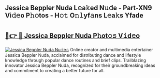 ## Jessica Beppler Nuda L𝚎a𝚔ed N𝚞𝚍e - Part-XN9 Vi𝚍𝚎o P𝚑𝚘tos - H𝚘𝚝 O𝚗𝚕yf𝚊ns L𝚎a𝚔s Yfade

# <h2><a href="http://kf7u9f.oniu.top/?m=Jessica+Beppler+Nuda">🔗👉 🔴 Jessica Beppler Nuda P𝚑ot𝚘𝚜 V𝚒d𝚎o</a></h2>

[![Jessica Beppler Nuda Nu𝚍e𝚜](https://i.imgur.com/0qMVB7G.gif)](http://kf7u9f.oniu.top/?m=Jessica+Beppler+Nuda)
Online creator and multimedia entertainer Jessica Beppler Nuda, acclaimed for distributing dance and lifestyle knowledge through popular dance routines and brief clips. Trailblazing innovator Jessica Beppler Nuda, recognized for their groundbreaking ideas and commitment to creating a better future for all.  

